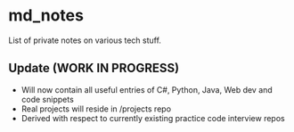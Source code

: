 # md_notes
List of private notes on various tech stuff.

## Update (WORK IN PROGRESS)
- Will now contain all useful entries of C#, Python, Java, Web dev and code snippets
- Real projects will reside in /projects repo
- Derived with respect to currently existing practice code interview repos

